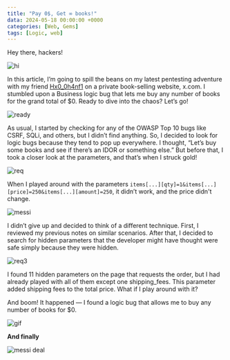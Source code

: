 ```yaml
---
title: "Pay 0$, Get ∞ books!"
data: 2024-05-18 00:00:00 +0000
categories: [Web, Gems]
tags: [Logic, web]
---
```


Hey there, hackers!

![hi](https://miro.medium.com/v2/resize:fit:640/format:webp/1*oMMywOPzIIyUFV1VZhS7pQ.gif)

In this article, I’m going to spill the beans on my latest pentesting adventure with my friend [Hx0_0h4nf1](https://medium.com/@Hx0_0h4nf1) on a private book-selling website, x.com. I stumbled upon a Business logic bug that lets me buy any number of books for the grand total of $0. Ready to dive into the chaos? Let’s go!

![ready](https://miro.medium.com/v2/resize:fit:640/format:webp/1*FMh2M8m7LRrQVuy2F3BINA.gif)

As usual, I started by checking for any of the OWASP Top 10 bugs like CSRF, SQLi, and others, but I didn’t find anything. So, I decided to look for logic bugs because they tend to pop up everywhere. I thought, “Let’s buy some books and see if there’s an IDOR or something else.” But before that, I took a closer look at the parameters, and that’s when I struck gold! 

![req](https://miro.medium.com/v2/resize:fit:720/format:webp/1*TEK2IM_PKXJSR1Hr9ximFw.png)

When I played around with the parameters ```items[...][qty]=1&items[...][price]=250&items[...][amount]=250```, it didn’t work, and the price didn't change. <br>

![messi](https://miro.medium.com/v2/resize:fit:640/format:webp/1*4oXXCIYFjt5OyrHT1iEWdA.gif)

I didn’t give up and decided to think of a different technique. First, I reviewed my previous notes on similar scenarios. After that, I decided to search for hidden parameters that the developer might have thought were safe simply because they were hidden.

![req3](https://miro.medium.com/v2/resize:fit:720/format:webp/1*bax-pdB2ADqPgHCtFnRong.png)

I found 11 hidden parameters on the page that requests the order, but I had already played with all of them except one shipping_fees. This parameter added shipping fees to the total price. What if I play around with it? <br>

And boom! It happened — I found a logic bug that allows me to buy any number of books for $0. <br>

![gif](https://miro.medium.com/v2/resize:fit:640/format:webp/1*-bkIKXZ9O3fGW5w88WPs1A.gif)

**And finally** 

![messi deal](https://miro.medium.com/v2/resize:fit:440/format:webp/1*sr3Yw7sEtUACWyYsLgQFGw.gif)